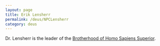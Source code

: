 ```yaml
---
layout: page
title: Erik Lensherr
permalink: /deus/NPCLensherr
category: deus
---
```

Dr. Lensherr is the leader of the [Brotherhood of Homo Sapiens Superior](OrgBrotherhood).
